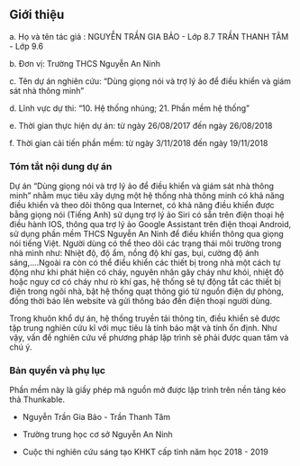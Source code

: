 ## Giới thiệu

a. Họ và tên tác giả :  NGUYỄN TRẦN GIA BẢO - Lớp 8.7
                        TRẦN THANH TÂM      - Lớp 9.6
                        
b. Đơn vị: Trường THCS Nguyễn An Ninh

c. Tên dự án nghiên cứu: “Dùng giọng nói và trợ lý ảo để điều khiển và giám sát nhà thông minh”

d. Lĩnh vực dự thi: “10. Hệ thống nhúng; 21. Phần mềm hệ thống”

e. Thời gian thực hiện dự án: từ ngày 26/08/2017 đến ngày 26/08/2018

f. Thời gian cải tiến phần mềm: từ ngày 3/11/2018 đến ngày 19/11/2018

### Tóm tắt nội dung dự án

Dự án “Dùng giọng nói và trợ lý ảo để điều khiển và giám sát nhà thông minh” nhằm mục tiêu xây dựng một hệ thống nhà thông minh có khả năng điều khiển và theo dõi thông qua Internet, có khả năng điều khiển được bằng giọng nói (Tiếng Anh) sử dụng trợ lý ảo Siri có sẵn trên điện thoại hệ điều hành IOS, thông qua trợ lý ảo Google Assistant trên điện thoại Android, sử dụng phần mềm THCS Nguyễn An Ninh để điều khiển thông qua giọng nói tiếng Việt. Người dùng có thể theo dõi các trạng thái môi trường trong nhà mình như: Nhiệt độ, độ ẩm, nồng độ khí gas, bụi, cường độ ánh sáng,….Ngoài ra còn có thể điểu khiển các thiết bị trong nhà một cách tự động như khi phát hiện có cháy, nguyên nhân gây cháy như khói, nhiệt độ hoặc nguy cơ có cháy như rò khí gas, hệ thống sẽ tự động tắt các thiết bị điện trong ngôi nhà, bật hệ thống quạt thông gió từ nguồn điện dự phòng, đồng thời báo lên website và gửi thông báo đến điện thoại người dùng.

Trong khuôn khổ dự án, hệ thống truyền tải thông tin, điều khiển sẽ được tập trung nghiên cứu kĩ với mục tiêu là tính bảo mật và tính ổn định. Như vậy, vấn đề nghiên cứu về phương pháp lập trình sẽ phải được quan tâm và chú ý. 

### Bản quyền và phụ lục

Phần mềm này là giấy phép mã nguồn mở được lập trình trên nền tảng kéo thả Thunkable. 

* Nguyễn Trần Gia Bảo - Trần Thanh Tâm 

* Trường trung học cơ sở Nguyễn An Ninh

* Cuộc thi nghiên cứu sáng tạo KHKT cấp tỉnh năm học 2018 - 2019
